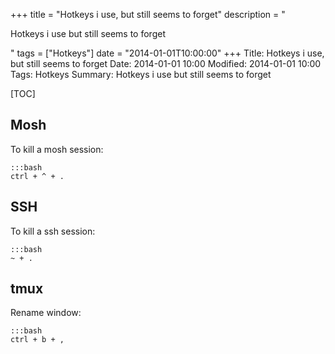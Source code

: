 +++
title = "Hotkeys i use, but still seems to forget"
description = "<p>Hotkeys i use but still seems to forget</p>"
tags = ["Hotkeys"]
date = "2014-01-01T10:00:00"
+++
Title: Hotkeys i use, but still seems to forget
Date: 2014-01-01 10:00
Modified: 2014-01-01 10:00
Tags: Hotkeys
Summary: Hotkeys i use but still seems to forget

[TOC]

## Mosh
To kill a mosh session:

    :::bash
    ctrl + ^ + .

## SSH
To kill a ssh session:

    :::bash
    ~ + .

## tmux
Rename window:

    :::bash
    ctrl + b + ,
